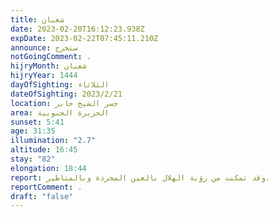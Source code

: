 ```yaml
---
title: شعبان
date: 2023-02-20T16:12:23.938Z
expDate: 2023-02-22T07:45:11.210Z
announce: ستخرج
notGoingComment: .
hijryMonth: شعبان
hijryYear: 1444
dayOfSighting: الثلاثاء
dateOfSighting: 2023/2/21
location: جسر الشيخ جابر
area: الجزيرة الجنوبية
sunset: 5:41
age: 31:35
illumination: "2.7"
altitude: 16:45
stay: "82"
elongation: 18:44
report: وقد تمكنت من رؤية الهلال بالعين المجردة وبالمناظير.
reportComment: .
draft: "false"
---
```

